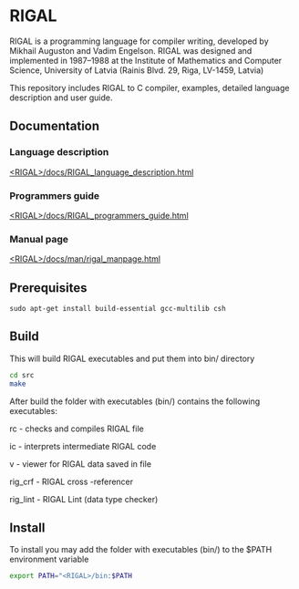# RIGAL

RIGAL is a programming language for compiler writing, developed by Mikhail Auguston and Vadim Engelson. RIGAL was designed and implemented in 1987–1988 at the Institute of Mathematics and Computer Science, University of Latvia (Rainis Blvd. 29, Riga, LV-1459, Latvia)

This repository includes RIGAL to C compiler, examples, detailed language description and user guide.

## Documentation

### Language description
[\<RIGAL\>/docs/RIGAL_language_description.html](docs/RIGAL_language_description.pdf)

### Programmers guide
[\<RIGAL\>/docs/RIGAL_programmers_guide.html](docs/RIGAL_programmers_guide.pdf)

### Manual page
[\<RIGAL\>/docs/man/rigal_manpage.html](docs/rigal_manpage.pdf)

## Prerequisites 

`sudo apt-get install build-essential gcc-multilib csh`


## Build

This will build RIGAL executables and put them into bin/ directory
```bash
cd src
make
```

After build the folder with executables (bin/) contains the following executables:

rc - checks and compiles RIGAL file 

ic - interprets intermediate RIGAL code 

v - viewer for RIGAL data saved in file 

rig_crf - RIGAL cross -referencer 

rig_lint - RIGAL Lint (data type checker) 


## Install

To install you may add the folder with executables (bin/) to the $PATH environment variable
```bash
export PATH="<RIGAL>/bin:$PATH
```

